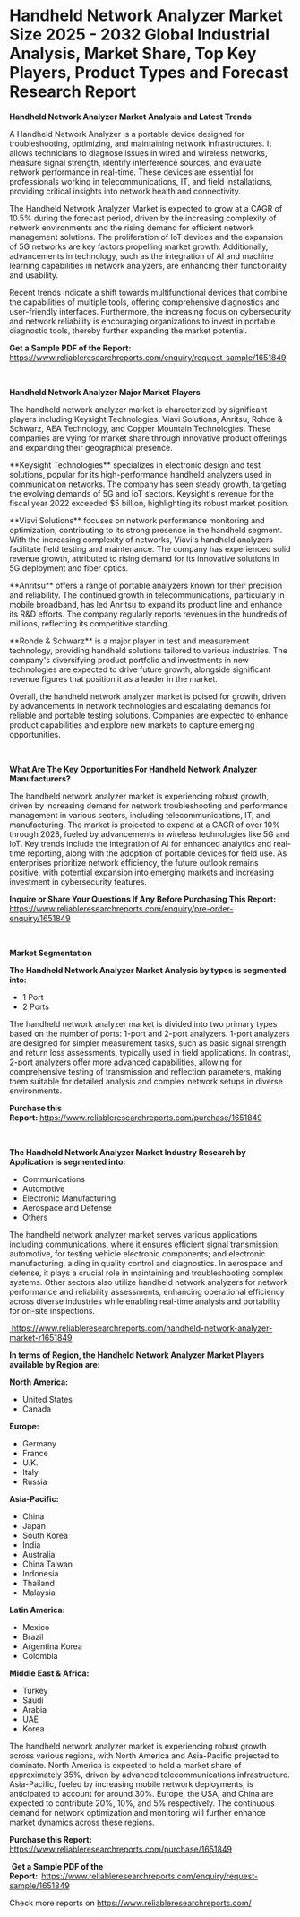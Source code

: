 <p><h1>Handheld Network Analyzer Market Size 2025 - 2032 Global Industrial Analysis, Market Share, Top Key Players, Product Types and Forecast Research Report</h1></p><p><strong>Handheld Network Analyzer Market Analysis and Latest Trends</strong></p>
<p><p>A Handheld Network Analyzer is a portable device designed for troubleshooting, optimizing, and maintaining network infrastructures. It allows technicians to diagnose issues in wired and wireless networks, measure signal strength, identify interference sources, and evaluate network performance in real-time. These devices are essential for professionals working in telecommunications, IT, and field installations, providing critical insights into network health and connectivity. </p><p>The Handheld Network Analyzer Market is expected to grow at a CAGR of 10.5% during the forecast period, driven by the increasing complexity of network environments and the rising demand for efficient network management solutions. The proliferation of IoT devices and the expansion of 5G networks are key factors propelling market growth. Additionally, advancements in technology, such as the integration of AI and machine learning capabilities in network analyzers, are enhancing their functionality and usability. </p><p>Recent trends indicate a shift towards multifunctional devices that combine the capabilities of multiple tools, offering comprehensive diagnostics and user-friendly interfaces. Furthermore, the increasing focus on cybersecurity and network reliability is encouraging organizations to invest in portable diagnostic tools, thereby further expanding the market potential.</p></p>
<p><strong>Get a Sample PDF of the Report:&nbsp;</strong> <a href="https://www.reliableresearchreports.com/enquiry/request-sample/1651849?utm_campaign=2221&utm_medium=2&utm_source=Github&utm_content=ia&utm_term=10022025&utm_id=handheld-network-analyzer">https://www.reliableresearchreports.com/enquiry/request-sample/1651849</a></p>
<p>&nbsp;</p>
<p><strong>Handheld Network Analyzer Major Market Players</strong></p>
<p><p>The handheld network analyzer market is characterized by significant players including Keysight Technologies, Viavi Solutions, Anritsu, Rohde & Schwarz, AEA Technology, and Copper Mountain Technologies. These companies are vying for market share through innovative product offerings and expanding their geographical presence.</p><p>**Keysight Technologies** specializes in electronic design and test solutions, popular for its high-performance handheld analyzers used in communication networks. The company has seen steady growth, targeting the evolving demands of 5G and IoT sectors. Keysight's revenue for the fiscal year 2022 exceeded $5 billion, highlighting its robust market position.</p><p>**Viavi Solutions** focuses on network performance monitoring and optimization, contributing to its strong presence in the handheld segment. With the increasing complexity of networks, Viavi's handheld analyzers facilitate field testing and maintenance. The company has experienced solid revenue growth, attributed to rising demand for its innovative solutions in 5G deployment and fiber optics.</p><p>**Anritsu** offers a range of portable analyzers known for their precision and reliability. The continued growth in telecommunications, particularly in mobile broadband, has led Anritsu to expand its product line and enhance its R&D efforts. The company regularly reports revenues in the hundreds of millions, reflecting its competitive standing.</p><p>**Rohde & Schwarz** is a major player in test and measurement technology, providing handheld solutions tailored to various industries. The company's diversifying product portfolio and investments in new technologies are expected to drive future growth, alongside significant revenue figures that position it as a leader in the market.</p><p>Overall, the handheld network analyzer market is poised for growth, driven by advancements in network technologies and escalating demands for reliable and portable testing solutions. Companies are expected to enhance product capabilities and explore new markets to capture emerging opportunities.</p></p>
<p>&nbsp;</p>
<p><strong>What Are The Key Opportunities For Handheld Network Analyzer Manufacturers?</strong></p>
<p><p>The handheld network analyzer market is experiencing robust growth, driven by increasing demand for network troubleshooting and performance management in various sectors, including telecommunications, IT, and manufacturing. The market is projected to expand at a CAGR of over 10% through 2028, fueled by advancements in wireless technologies like 5G and IoT. Key trends include the integration of AI for enhanced analytics and real-time reporting, along with the adoption of portable devices for field use. As enterprises prioritize network efficiency, the future outlook remains positive, with potential expansion into emerging markets and increasing investment in cybersecurity features.</p></p>
<p><strong>Inquire or Share Your Questions If Any Before Purchasing This Report:</strong> <a href="https://www.reliableresearchreports.com/enquiry/pre-order-enquiry/1651849?utm_campaign=2221&utm_medium=2&utm_source=Github&utm_content=ia&utm_term=10022025&utm_id=handheld-network-analyzer">https://www.reliableresearchreports.com/enquiry/pre-order-enquiry/1651849</a></p>
<p>&nbsp;</p>
<p><strong>Market Segmentation</strong></p>
<p><strong>The Handheld Network Analyzer Market Analysis by types is segmented into:</strong></p>
<p><ul><li>1 Port</li><li>2 Ports</li></ul></p>
<p><p>The handheld network analyzer market is divided into two primary types based on the number of ports: 1-port and 2-port analyzers. 1-port analyzers are designed for simpler measurement tasks, such as basic signal strength and return loss assessments, typically used in field applications. In contrast, 2-port analyzers offer more advanced capabilities, allowing for comprehensive testing of transmission and reflection parameters, making them suitable for detailed analysis and complex network setups in diverse environments.</p></p>
<p><strong>Purchase this Report:&nbsp;</strong><a href="https://www.reliableresearchreports.com/purchase/1651849?utm_campaign=2221&utm_medium=2&utm_source=Github&utm_content=ia&utm_term=10022025&utm_id=handheld-network-analyzer">https://www.reliableresearchreports.com/purchase/1651849</a></p>
<p>&nbsp;</p>
<p><strong>The Handheld Network Analyzer Market Industry Research by Application is segmented into:</strong></p>
<p><ul><li>Communications</li><li>Automotive</li><li>Electronic Manufacturing</li><li>Aerospace and Defense</li><li>Others</li></ul></p>
<p><p>The handheld network analyzer market serves various applications including communications, where it ensures efficient signal transmission; automotive, for testing vehicle electronic components; and electronic manufacturing, aiding in quality control and diagnostics. In aerospace and defense, it plays a crucial role in maintaining and troubleshooting complex systems. Other sectors also utilize handheld network analyzers for network performance and reliability assessments, enhancing operational efficiency across diverse industries while enabling real-time analysis and portability for on-site inspections.</p></p>
<p><a href="https://www.reliableresearchreports.com/handheld-network-analyzer-market-r1651849?utm_campaign=2221&utm_medium=2&utm_source=Github&utm_content=ia&utm_term=10022025&utm_id=handheld-network-analyzer">&nbsp;https://www.reliableresearchreports.com/handheld-network-analyzer-market-r1651849</a></p>
<p><strong>In terms of Region, the Handheld Network Analyzer Market Players available by Region are:</strong></p>
<p>
    <p> <strong> North America: </strong>
        <ul>
            <li>United States</li>
            <li>Canada</li>
        </ul>
        </p> 
    <p> <strong> Europe: </strong>
        <ul>
            <li>Germany</li>
            <li>France</li>
            <li>U.K.</li>
            <li>Italy</li>
            <li>Russia</li>
        </ul>
        </p> 
    <p> <strong> Asia-Pacific: </strong>
        <ul>
            <li>China</li>
            <li>Japan</li>
            <li>South Korea</li>
            <li>India</li>
            <li>Australia</li>
            <li>China Taiwan</li>
            <li>Indonesia</li>
            <li>Thailand</li>
            <li>Malaysia</li>
        </ul>
        </p> 
    <p> <strong> Latin America: </strong>
        <ul>
            <li>Mexico</li>
            <li>Brazil</li>
            <li>Argentina Korea</li>
            <li>Colombia</li>
        </ul>
        </p> 
    <p> <strong> Middle East & Africa: </strong>
        <ul>
            <li>Turkey</li>
            <li>Saudi</li>
            <li>Arabia</li>
            <li>UAE</li>
            <li>Korea</li>
        </ul>
    </p>
    </p>
<p><p>The handheld network analyzer market is experiencing robust growth across various regions, with North America and Asia-Pacific projected to dominate. North America is expected to hold a market share of approximately 35%, driven by advanced telecommunications infrastructure. Asia-Pacific, fueled by increasing mobile network deployments, is anticipated to account for around 30%. Europe, the USA, and China are expected to contribute 20%, 10%, and 5% respectively. The continuous demand for network optimization and monitoring will further enhance market dynamics across these regions.</p></p>
<p><strong>Purchase this Report: </strong><a href="https://www.reliableresearchreports.com/purchase/1651849?utm_campaign=2221&utm_medium=2&utm_source=Github&utm_content=ia&utm_term=10022025&utm_id=handheld-network-analyzer">https://www.reliableresearchreports.com/purchase/1651849</a></p>
<p>&nbsp;<strong>Get a Sample PDF of the Report:&nbsp;&nbsp;</strong><a href="https://www.reliableresearchreports.com/enquiry/request-sample/1651849?utm_campaign=2221&utm_medium=2&utm_source=Github&utm_content=ia&utm_term=10022025&utm_id=handheld-network-analyzer">https://www.reliableresearchreports.com/enquiry/request-sample/1651849</a></p>
<p><strong></strong></p>
<p>Check more reports on <a href="https://www.reliableresearchreports.com/?utm_campaign=2221&utm_medium=2&utm_source=Github&utm_content=ia&utm_term=10022025&utm_id=handheld-network-analyzer">https://www.reliableresearchreports.com/</a></p>
